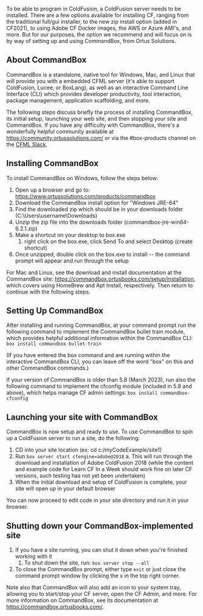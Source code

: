 To be able to program in ColdFusion, a ColdFusion server needs to be
installed. There are a few options available for installing CF, ranging from the traditional full/gui installer, to the new zip install option (added in CF2021), to using Adobe CF Docker images, the AWS or Azure AMI's, and more. But for our purposes, the option we recommend and will focus on is by way of setting up and using CommandBox, from Ortus Solutions.

## About CommandBox

CommandBox is a standalone, native tool for Windows, Mac, and Linux that will provide you with a embedded CFML server (it's able to support ColdFusion, Lucee, or BoxLang), as well as an interactive Command Line Interface (CLI) which provides developer productivity, tool interaction, package management, application scaffolding, and more.

The following steps discuss briefly the process of installing CommandBox, its initial setup, launching your web site, and then stopping your site and CommandBox. If you have any difficulty with CommandBox, there's a wonderfully helpful community available at https://community.ortussolutions.com/ or via the #box-products channel on the [CFML Slack](https://cfml.slack.com/).

## Installing CommandBox

To install CommandBox on Windows, follow the steps below:

1. Open up a browser and go to: <https://www.ortussolutions.com/products/commandbox>
2. Download the CommandBox install option for "Windows JRE-64"
3. Find the downloaded zip which should be in your downloads folder (C:\Users\username\Downloads\)
4. Unzip the zip file into the downloads folder (commandbox-jre-win64-6.2.1.zip)
5. Make a shortcut on your desktop to box.exe
   1. right click on the box.exe, click Send To and select Desktop (create shortcut) 
6. Once unzipped, double click on the box.exe to install -- the command prompt will appear and run through the setup

For Mac and Linux, see the download and install documentation at the CommandBox site: https://commandbox.ortusbooks.com/setup/installation, which covers using HomeBrew and Apt Install, respectively. Then return to continue with the following steps.

## Setting Up CommandBox
After installing and running CommandBox, at your command prompt run the following command to implement the CommandBox bullet train module, which provides helpful additional information within the CommandBox CLI: `box install commandbox-bullet-train`

(If you have entered the box command and are running within the interactive CommandBox CLI, you can leave off the word "box" on this and other CommandBox commands.)

If your version of CommandBox is older than 5.8 (March 2023), run also the following command to implement the cfconfig module (included in 5.8 and above), which helps manage CF admin settings: `box install commandbox-cfconfig`
 
## Launching your site with CommandBox
CommandBox is now setup and ready to use. To use CommandBox to spin up a ColdFusion server to run a site, do the following:
   1.  CD into your site location (ex: cd c:/myCodeExample/site1)
   2.  Run `box server start cfengine=adobe@2018`
           a. This will run through the download and installation of Adobe ColdFusion 2018 (while the content and example code for Learn CF In a Week should work fine on later CF versions, such testing has not yet been undertaken)
   3.  When the initial download and setup of ColdFusion is complete, your site will open up in your default browser

You can now proceed to edit code in your site directory and run it in your browser.

## Shutting down your CommandBox-implemented site
1.  If you have a site running, you can shut it down when you're finished working with it
    1.  To shut down the site, run: `box server stop --all`
2.  To close the CommandBox prompt, either type `exit` or just close the command prompt window by clicking the x in the top right corner.

Note also that CommandBox will also add an icon to your system tray, allowing you to start/stop your CF server, open the CF Admin, and more. For more information on CommandBox, see its documentation at https://commandbox.ortusbooks.com/. 